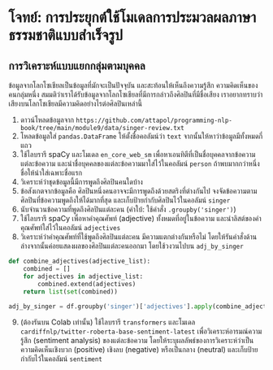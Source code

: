 # โจทย์: การประยุกต์ใช้โมเดลการประมวลผลภาษาธรรมชาติแบบสำเร็จรูป

## การวิเคราะห์แบบแยกกลุ่มตามบุคคล

ข้อมูลจากโลกโซเชียลเป็นข้อมูลที่มักจะเป็นปัจจุบัน และสะท้อนให้เห็นถึงความรู้สึก ความคิดเห็นของคนกลุ่มหนึ่ง  สมมติว่าเราได้รับข้อมูลจากโลกโซเชียลที่มีการกล่าวถึงศิลปินที่มีชื่อเสียง เราอยากทราบว่าเสียงบนโลกโชเชียลมีความคิดอย่างไรต่อศิลปินเหล่านี้ 

1. ดาวน์โหลดข้อมูลจาก `https://github.com/attapol/programming-nlp-book/tree/main/module9/data/singer-review.txt` 
2. โหลดข้อมูลใส่ `pandas.DataFrame` ให้ตั้งชื่อคอลัมน์ว่า `text` จากนั้นให้หาว่าข้อมูลมีทั้งหมดกี่แถว 
3. ใช้ไลบรารี spaCy และโมเดล `en_core_web_sm` เพื่อหาเอนทิตีที่เป็นชื่อบุคคลจากข้อความแต่ละข้อความ และนำชื่อบุคคลของแต่ละข้อความมาใส่ไว้ในคอลัมน์ `person` ถ้าพบมากกว่าหนึ่งชื่อให้นำใส่เฉพาะชื่อแรก 
4. วิเคราะห์ว่าชุดข้อมูลนี้มีการพูดถึงศิลปินคนใดบ้าง 
5. ข้อสังเกตจากข้อมูลคือ ศิลปินหนึ่งคนอาจจะมีการพูดถึงด้วยสตริงที่ต่างกันไป จงจัดข้อความตามศิลปินที่ข้อความพูดถึงให้ได้มากที่สุด และเก็บป้ายกำกับศิลปินไว้ในคอลัมน์ `singer`  
6. นับจำนวนข้อความที่พูดถึงศิลปินแต่ละคน (คำใบ้: ใช้คำสั่ง `.groupby('singer')`)
7. ใช้ไลบรารี spaCy เพื่อหาคำคุณศัพท์ (adjective) ทั้งหมดที่อยู่ในข้อความ และนำลิสต์ของคำคุณศัพท์ใส่ไว้ในคอลัมน์ `adjectives`
8. วิเคราะห์ว่าคำคุณศัพท์ที่ใช้พูดถึงศิลปินแต่ละคน มีความแตกต่างกันหรือไม่ โดยให้รันคำสั่งด้านล่างจากนั้นค่อยแสดงผลของศิลปินแต่ละคนออกมา โดยใช้วงวนไปบน `adj_by_singer`
```python
def combine_adjectives(adjective_list):
    combined = []
    for adjectives in adjective_list:
        combined.extend(adjectives)
    return list(set(combined))
    
adj_by_singer = df.groupby('singer')['adjectives'].apply(combine_adjectives)
```
9.  (ต้องรันบน Colab เท่านั้น) ใช้ไลบรารี `transformers` และโมเดล `cardiffnlp/twitter-roberta-base-sentiment-latest` เพื่อวิเคราะห์อารมณ์ความรู้สึก (sentiment analysis) ของแต่ละข้อความ โดยให้ระบุผลลัพธ์ของการวิเคราะห์ว่าเป็นความคิดเห็นเชิงบวก (positive) เชิงลบ (negative) หรือเป็นกลาง (neutral) และเก็บป้ายกำกับไว้ในคอลัมน์ `sentiment`


